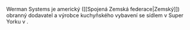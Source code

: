 Werman Systems je americký ([[Spojená Zemská federace|Zemský]]) obranný dodavatel a výrobce kuchyňského vybavení se sídlem v Super Yorku v .